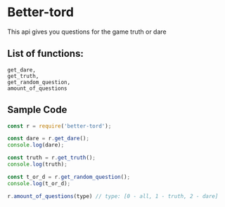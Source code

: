 # Better-tord
This api gives you questions for the game truth or dare

## List of functions:
```
get_dare,
get_truth,
get_random_question,
amount_of_questions
```

## Sample Code
```js
const r = require('better-tord');

const dare = r.get_dare();
console.log(dare);

const truth = r.get_truth();
console.log(truth);

const t_or_d = r.get_random_question();
console.log(t_or_d);

r.amount_of_questions(type) // type: [0 - all, 1 - truth, 2 - dare] 
```